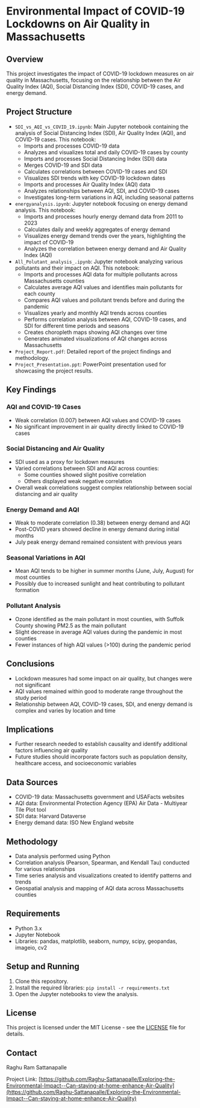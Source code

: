 # Environmental Impact of COVID-19 Lockdowns on Air Quality in Massachusetts

## Overview

This project investigates the impact of COVID-19 lockdown measures on air quality in Massachusetts, focusing on the relationship between the Air Quality Index (AQI), Social Distancing Index (SDI), COVID-19 cases, and energy demand.

## Project Structure

- `SDI_vs_AQI_vs_COVID_19.ipynb`: Main Jupyter notebook containing the analysis of Social Distancing Index (SDI), Air Quality Index (AQI), and COVID-19 cases. This notebook:
  - Imports and processes COVID-19 data
  - Analyzes and visualizes total and daily COVID-19 cases by county
  - Imports and processes Social Distancing Index (SDI) data
  - Merges COVID-19 and SDI data
  - Calculates correlations between COVID-19 cases and SDI
  - Visualizes SDI trends with key COVID-19 lockdown dates
  - Imports and processes Air Quality Index (AQI) data
  - Analyzes relationships between AQI, SDI, and COVID-19 cases
  - Investigates long-term variations in AQI, including seasonal patterns
- `energyanalysis.ipynb`: Jupyter notebook focusing on energy demand analysis. This notebook:
  - Imports and processes hourly energy demand data from 2011 to 2023
  - Calculates daily and weekly aggregates of energy demand
  - Visualizes energy demand trends over the years, highlighting the impact of COVID-19
  - Analyzes the correlation between energy demand and Air Quality Index (AQI)
- `All_Polutant_analysis_.ipynb`: Jupyter notebook analyzing various pollutants and their impact on AQI. This notebook:
  - Imports and processes AQI data for multiple pollutants across Massachusetts counties
  - Calculates average AQI values and identifies main pollutants for each county
  - Compares AQI values and pollutant trends before and during the pandemic
  - Visualizes yearly and monthly AQI trends across counties
  - Performs correlation analysis between AQI, COVID-19 cases, and SDI for different time periods and seasons
  - Creates choropleth maps showing AQI changes over time
  - Generates animated visualizations of AQI changes across Massachusetts
- `Project_Report.pdf`: Detailed report of the project findings and methodology.
- `Project_Presentation.ppt`: PowerPoint presentation used for showcasing the project results.

## Key Findings

### AQI and COVID-19 Cases
- Weak correlation (0.007) between AQI values and COVID-19 cases
- No significant improvement in air quality directly linked to COVID-19 cases

### Social Distancing and Air Quality
- SDI used as a proxy for lockdown measures
- Varied correlations between SDI and AQI across counties:
  - Some counties showed slight positive correlation
  - Others displayed weak negative correlation
- Overall weak correlations suggest complex relationship between social distancing and air quality

### Energy Demand and AQI
- Weak to moderate correlation (0.38) between energy demand and AQI
- Post-COVID years showed decline in energy demand during initial months
- July peak energy demand remained consistent with previous years

### Seasonal Variations in AQI
- Mean AQI tends to be higher in summer months (June, July, August) for most counties
- Possibly due to increased sunlight and heat contributing to pollutant formation

### Pollutant Analysis
- Ozone identified as the main pollutant in most counties, with Suffolk County showing PM2.5 as the main pollutant
- Slight decrease in average AQI values during the pandemic in most counties
- Fewer instances of high AQI values (>100) during the pandemic period

## Conclusions

- Lockdown measures had some impact on air quality, but changes were not significant
- AQI values remained within good to moderate range throughout the study period
- Relationship between AQI, COVID-19 cases, SDI, and energy demand is complex and varies by location and time

## Implications

- Further research needed to establish causality and identify additional factors influencing air quality
- Future studies should incorporate factors such as population density, healthcare access, and socioeconomic variables

## Data Sources

- COVID-19 data: Massachusetts government and USAFacts websites
- AQI data: Environmental Protection Agency (EPA) Air Data - Multiyear Tile Plot tool
- SDI data: Harvard Dataverse
- Energy demand data: ISO New England website

## Methodology

- Data analysis performed using Python
- Correlation analysis (Pearson, Spearman, and Kendall Tau) conducted for various relationships
- Time series analysis and visualizations created to identify patterns and trends
- Geospatial analysis and mapping of AQI data across Massachusetts counties

## Requirements

- Python 3.x
- Jupyter Notebook
- Libraries: pandas, matplotlib, seaborn, numpy, scipy, geopandas, imageio, cv2

## Setup and Running

1. Clone this repository.
2. Install the required libraries: `pip install -r requirements.txt`
3. Open the Jupyter notebooks to view the analysis.

## License

This project is licensed under the MIT License - see the [LICENSE](LICENSE) file for details.

## Contact

Raghu Ram Sattanapalle

Project Link: [https://github.com/Raghu-Sattanapalle/Exploring-the-Environmental-Impact--Can-staying-at-home-enhance-Air-Quality](https://github.com/Raghu-Sattanapalle/Exploring-the-Environmental-Impact--Can-staying-at-home-enhance-Air-Quality)